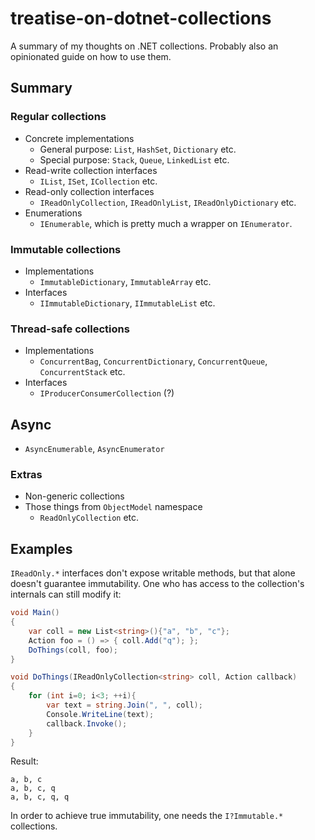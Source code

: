 # treatise-on-dotnet-collections
A summary of my thoughts on .NET collections. Probably also an opinionated guide on how to use them.


## Summary

### Regular collections
- Concrete implementations
  - General purpose: `List`, `HashSet`, `Dictionary` etc.
  - Special purpose: `Stack`, `Queue`, `LinkedList` etc.
- Read-write collection interfaces
  - `IList`, `ISet`, `ICollection` etc.
- Read-only collection interfaces
  - `IReadOnlyCollection`, `IReadOnlyList`, `IReadOnlyDictionary` etc.
- Enumerations
  - `IEnumerable`, which is pretty much a wrapper on `IEnumerator`.

### Immutable collections
- Implementations
  - `ImmutableDictionary`, `ImmutableArray` etc.
- Interfaces
  - `IImmutableDictionary`, `IImmutableList` etc.

### Thread-safe collections
- Implementations
  - `ConcurrentBag`, `ConcurrentDictionary`, `ConcurrentQueue`, `ConcurrentStack` etc.
- Interfaces
  - `IProducerConsumerCollection` (?)

## Async
- `AsyncEnumerable`, `AsyncEnumerator`

### Extras
- Non-generic collections
- Those things from `ObjectModel` namespace
  - `ReadOnlyCollection` etc.

## Examples

`IReadOnly.*` interfaces don't expose writable methods, but that alone doesn't guarantee immutability. One who has access to the collection's internals can still modify it:

```c#
void Main()
{
	var coll = new List<string>(){"a", "b", "c"};
	Action foo = () => { coll.Add("q"); };
	DoThings(coll, foo);
}

void DoThings(IReadOnlyCollection<string> coll, Action callback)
{
	for (int i=0; i<3; ++i){
		var text = string.Join(", ", coll);
		Console.WriteLine(text);
		callback.Invoke();
	}
}
```

Result:
```
a, b, c
a, b, c, q
a, b, c, q, q
```

In order to achieve true immutability, one needs the `I?Immutable.*` collections.

